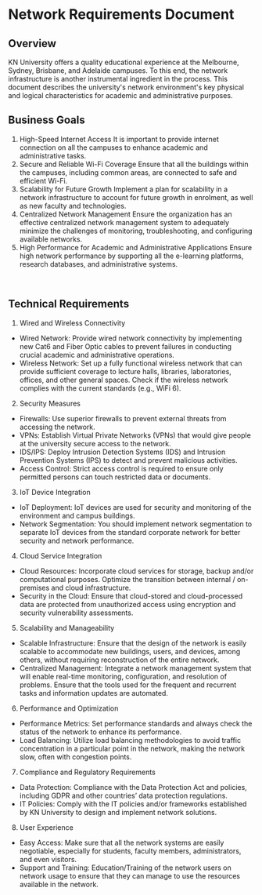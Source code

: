 # Network Requirements Document

## Overview
KN University offers a quality educational experience at the Melbourne, Sydney, Brisbane, and Adelaide campuses. To this end, the network infrastructure is another instrumental ingredient in the process. This document describes the university's network environment's key physical and logical characteristics for academic and administrative purposes.

## Business Goals

1.	High-Speed Internet Access
It is important to provide internet connection on all the campuses to enhance academic and administrative tasks.
2.	Secure and Reliable Wi-Fi Coverage
Ensure that all the buildings within the campuses, including common areas, are connected to safe and efficient Wi-Fi.
3.	Scalability for Future Growth
Implement a plan for scalability in a network infrastructure to account for future growth in enrolment, as well as new faculty and technologies.
4.	Centralized Network Management
Ensure the organization has an effective centralized network management system to adequately minimize the challenges of monitoring, troubleshooting, and configuring available networks.
5.	High Performance for Academic and Administrative Applications
Ensure high network performance by supporting all the e-learning platforms, research databases, and administrative systems.





 
## Technical Requirements
1.	Wired and Wireless Connectivity
- Wired Network: Provide wired network connectivity by implementing new Cat6 and Fiber Optic cables to prevent failures in conducting crucial academic and administrative operations.
-	Wireless Network: Set up a fully functional wireless network that can provide sufficient coverage to lecture halls, libraries, laboratories, offices, and other general spaces. Check if the wireless network complies with the current standards (e.g., WiFi 6).
2.	Security Measures
-	Firewalls: Use superior firewalls to prevent external threats from accessing the network.
-	VPNs: Establish Virtual Private Networks (VPNs) that would give people at the university secure access to the network.
-	IDS/IPS: Deploy Intrusion Detection Systems (IDS) and Intrusion Prevention Systems (IPS) to detect and prevent malicious activities.
-	Access Control: Strict access control is required to ensure only permitted persons can touch restricted data or documents.
3.	IoT Device Integration
-	IoT Deployment: IoT devices are used for security and monitoring of the environment and campus buildings.
-	Network Segmentation: You should implement network segmentation to separate IoT devices from the standard corporate network for better security and network performance.
4.	Cloud Service Integration
-	Cloud Resources: Incorporate cloud services for storage, backup and/or computational purposes. Optimize the transition between internal / on-premises and cloud infrastructure.
-	Security in the Cloud: Ensure that cloud-stored and cloud-processed data are protected from unauthorized access using encryption and security vulnerability assessments.
5.	Scalability and Manageability
-	Scalable Infrastructure: Ensure that the design of the network is easily scalable to accommodate new buildings, users, and devices, among others, without requiring reconstruction of the entire network.
-	Centralized Management: Integrate a network management system that will enable real-time monitoring, configuration, and resolution of problems. Ensure that the tools used for the frequent and recurrent tasks and information updates are automated.

6.	Performance and Optimization
-	Performance Metrics: Set performance standards and always check the status of the network to enhance its performance.
-	Load Balancing: Utilize load balancing methodologies to avoid traffic concentration in a particular point in the network, making the network slow, often with congestion points.
7.	Compliance and Regulatory Requirements
-	Data Protection: Compliance with the Data Protection Act and policies, including GDPR and other countries’ data protection regulations.
-	IT Policies: Comply with the IT policies and/or frameworks established by KN University to design and implement network solutions.
8.	User Experience
-	Easy Access: Make sure that all the network systems are easily negotiable, especially for students, faculty members, administrators, and even visitors.
-	Support and Training: Education/Training of the network users on network usage to ensure that they can manage to use the resources available in the network.
